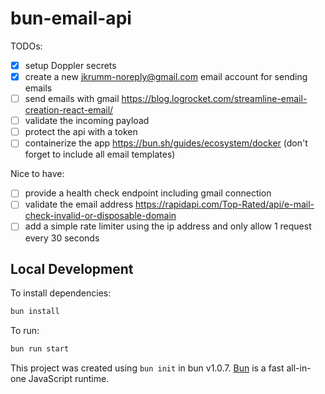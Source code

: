 # bun-email-api

TODOs: 
- [x] setup Doppler secrets
- [x] create a new jkrumm-noreply@gmail.com email account for sending emails
- [ ] send emails with gmail https://blog.logrocket.com/streamline-email-creation-react-email/
- [ ] validate the incoming payload
- [ ] protect the api with a token
- [ ] containerize the app https://bun.sh/guides/ecosystem/docker (don't forget to include all email templates)

Nice to have:
- [ ] provide a health check endpoint including gmail connection
- [ ] validate the email address https://rapidapi.com/Top-Rated/api/e-mail-check-invalid-or-disposable-domain
- [ ] add a simple rate limiter using the ip address and only allow 1 request every 30 seconds

## Local Development
To install dependencies:

```bash
bun install
```

To run:

```bash
bun run start
```

This project was created using `bun init` in bun v1.0.7. [Bun](https://bun.sh) is a fast all-in-one JavaScript runtime.
